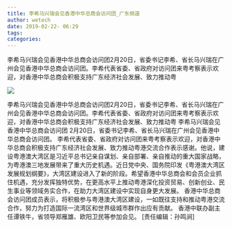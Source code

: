 ```yaml
---
title: 李希马兴瑞会见香港中华总商会访问团_广东频道
author: wetech
date: 2019-02-22- 06:29
tags: 
categories: 
---
```

李希马兴瑞会见香港中华总商会访问团2月20日，省委书记李希、省长马兴瑞在广州会见香港中华总商会访问团。李希代表省委、省政府对访问团来粤考察表示欢迎，对香港中华总商会积极支持广东经济社会发展、致力推动粤
<!-- more -->
                
<img align="center" border="0" src="http://p2.ifengimg.com/a/2016/0810/204c433878d5cf9size1_w16_h16.png" />
                
                
            
李希马兴瑞会见香港中华总商会访问团2月20日，省委书记李希、省长马兴瑞在广州会见香港中华总商会访问团。李希代表省委、省政府对访问团来粤考察表示欢迎，对香港中华总商会积极支持广东经济社会发展、致力推动粤
李希马兴瑞会见香港中华总商会访问团
2月20日，省委书记李希、省长马兴瑞在广州会见香港中华总商会访问团。
李希代表省委、省政府对访问团来粤考察表示欢迎，对香港中华总商会积极支持广东经济社会发展、致力推动粤港交流合作表示感谢。他说，建设粤港澳大湾区是习近平总书记亲自谋划、亲自部署、亲自推动的重大国家战略，为粤港澳三地发展带来了重大历史机遇。近日党中央、国务院印发《粤港澳大湾区发展规划纲要》，大湾区建设进入了新的阶段。希望香港中华总商会和会员企业抓住机遇，充分发挥独特优势，在更高水平上推动粤港深化投资贸易、创新创业、民生事业等领域务实合作，在助力大湾区建设中实现自身更大发展。
香港中华总商会访问团成员表示，将积极参与粤港澳大湾区建设，一如既往支持和推动粤港交流合作，努力为打造国际一流湾区和世界级城市群作出应有贡献。
香港中联办副主任谭铁牛，省领导郑雁雄、欧阳卫民等参加会见。
[责任编辑：孙鸣涧]
            
